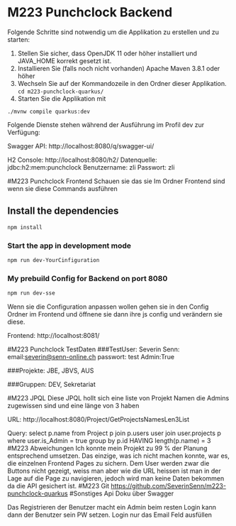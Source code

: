 # M223 Punchclock Backend

Folgende Schritte sind notwendig um die Applikation zu erstellen und zu starten: 
1. Stellen Sie sicher, dass OpenJDK 11 oder höher installiert und JAVA_HOME korrekt gesetzt ist.  
2. Installieren Sie (falls noch nicht vorhanden) Apache Maven 3.8.1 oder höher
3. Wechseln Sie auf der Kommandozeile in den Ordner dieser Applikation. 
`cd m223-punchclock-quarkus/`
4. Starten Sie die Applikation mit 
```shell script
./mvnw compile quarkus:dev
```

Folgende Dienste stehen während der Ausführung im Profil dev zur Verfügung:

Swagger API: http://localhost:8080/q/swagger-ui/

H2 Console: http://localhost:8080/h2/ 
Datenquelle: jdbc:h2:mem:punchclock
Benutzername: zli
Passwort: zli

#M223 Punchclock Frontend
Schauen sie das sie Im Ordner Frontend sind wenn sie diese Commands ausführen
## Install the dependencies
```bash
npm install
```
### Start the app in development mode
```bash
npm run dev-YourCinfiguration
```
### My prebuild Config for Backend on port 8080
```bash
npm run dev-sse
```
Wenn sie die Configuration anpassen wollen gehen sie in den Config Ordner im Frontend und öffnene sie dann ihre js config und verändern sie diese.

Frontend: http://localhost:8081/

#M223 Punchclock TestDaten
###TestUser: Severin Senn:
email:severin@senn-online.ch passwort: test Admin:True

###Projekte: 
JBE, JBVS, AUS

###Gruppen:
DEV, Sekretariat

#M223 JPQL
Diese JPQL hollt sich eine liste von Projekt Namen die Admins zugewissen sind und eine länge von 3 haben

URL: http://localhost:8080/Project/GetProjectsNamesLen3List

Query: select p.name from Project p join p.users user join user.projects p where user.is_Admin = true group by p.id HAVING length(p.name) = 3
#M223 Abweichungen
Ich konnte mein Projekt zu 99 % der Planung entsprechend umsetzen. Das einzige, was ich nicht machen konnte, war es, die einzelnen Frontend Pages zu sichern. Dem User werden zwar die Buttons nicht gezeigt, weiss man aber wie die URL heissen ist man in der Lage auf die Page zu navigieren, jedoch wird man keine Daten bekommen da die API gesichert ist.
#M223 Git
https://github.com/SeverinSenn/m223-punchclock-quarkus
#Sonstiges
Api Doku über Swagger

Das Registrieren der Benutzer macht ein Admin beim resten Login kann dann der Benutzer sein PW setzen. Login nur das Email Feld ausfüllen